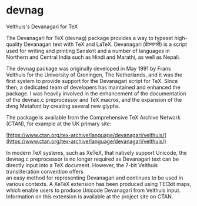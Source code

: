 # devnag
Velthuis's Devanagari for TeX

The Devanagari for TeX (devnag) package provides a way to typeset high-quality Devanagari text with 
TeX and LaTeX. Devanagari (&#x0926;&#x0947;&#x0935;&#x0928;&#x093E;&#x0917;&#x0930;&#x0940;) is 
a script used for writing and printing Sanskrit and a number of languages in Northern and Central 
India such as Hindi and Marathi, as well as Nepali.

The devnag package was originally developed in May 1991 by Frans Velthuis for the University 
of Groningen, The Netherlands, and it was the first system to provide support for the 
Devanagari script for TeX. Since then, a dedicated team of developers has maintained and 
enhanced the package. I was heavily involved in the enhancement of the documentation of 
the devnac.c preprocessor and TeX macros, and the expansion of the dvng Metafont by 
creating several new glyphs.

The package is available from the Comprehensive TeX
Archive Network (CTAN), for example at the UK primary site:

  [https://www.ctan.org/tex-archive/language/devanagari/velthuis/](https://www.ctan.org/tex-archive/language/devanagari/velthuis/)

In modern TeX systems, such as XeTeX, that natively support Unicode, the devnag.c 
preprocessor is no longer required as Devanagari text can be directly input 
into a TeX document. However, the 7-bit Velthuis transliteration convention offers  
an easy method for representing Devanagari and continues to be used in various 
contexts. A XeTeX extension has been produced using TECkit maps, which enable users
to produce Unicode Devanagari from Velthuis input. Information on this extension 
is available at the project site on CTAN.
